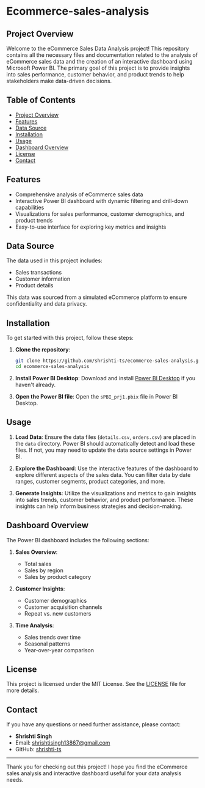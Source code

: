 # Ecommerce-sales-analysis
## Project Overview

Welcome to the eCommerce Sales Data Analysis project! This repository contains all the necessary files and documentation related to the analysis of eCommerce sales data and the creation of an interactive dashboard using Microsoft Power BI. The primary goal of this project is to provide insights into sales performance, customer behavior, and product trends to help stakeholders make data-driven decisions.

## Table of Contents

- [Project Overview](#project-overview)
- [Features](#features)
- [Data Source](#data-source)
- [Installation](#installation)
- [Usage](#usage)
- [Dashboard Overview](#dashboard-overview)
- [License](#license)
- [Contact](#contact)

## Features

- Comprehensive analysis of eCommerce sales data
- Interactive Power BI dashboard with dynamic filtering and drill-down capabilities
- Visualizations for sales performance, customer demographics, and product trends
- Easy-to-use interface for exploring key metrics and insights

## Data Source

The data used in this project includes:

- Sales transactions
- Customer information
- Product details

This data was sourced from a simulated eCommerce platform to ensure confidentiality and data privacy.

## Installation

To get started with this project, follow these steps:

1. **Clone the repository**:
    ```bash
    git clone https://github.com/shrishti-ts/ecommerce-sales-analysis.git
    cd ecommerce-sales-analysis
    ```

2. **Install Power BI Desktop**:
   Download and install [Power BI Desktop](https://powerbi.microsoft.com/desktop/) if you haven't already.

3. **Open the Power BI file**:
   Open the `sPBI_prj1.pbix` file in Power BI Desktop.

## Usage

1. **Load Data**:
   Ensure the data files (`details.csv`, `orders.csv`) are placed in the `data` directory. Power BI should automatically detect and load these files. If not, you may need to update the data source settings in Power BI.

2. **Explore the Dashboard**:
   Use the interactive features of the dashboard to explore different aspects of the sales data. You can filter data by date ranges, customer segments, product categories, and more.

3. **Generate Insights**:
   Utilize the visualizations and metrics to gain insights into sales trends, customer behavior, and product performance. These insights can help inform business strategies and decision-making.

## Dashboard Overview

The Power BI dashboard includes the following sections:

1. **Sales Overview**:
   - Total sales
   - Sales by region
   - Sales by product category

2. **Customer Insights**:
   - Customer demographics
   - Customer acquisition channels
   - Repeat vs. new customers

3. **Time Analysis**:
   - Sales trends over time
   - Seasonal patterns
   - Year-over-year comparison

## License

This project is licensed under the MIT License. See the [LICENSE](LICENSE) file for more details.

## Contact

If you have any questions or need further assistance, please contact:

- **Shrishti Singh**
- Email: [shrishtisingh13867@gmail.com](mailto:shrishtisingh13867@gmail.com)
- GitHub: [shrishti-ts](https://github.com/shrishti-ts)

---

Thank you for checking out this project! I hope you find the eCommerce sales analysis and interactive dashboard useful for your data analysis needs.
